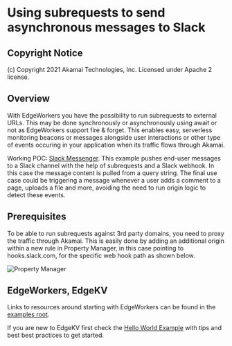 # Using subrequests to send asynchronous messages to Slack

## Copyright Notice
(c) Copyright 2021 Akamai Technologies, Inc. Licensed under Apache 2 license.

## Overview
With EdgeWorkers you have the possibility to run subrequests to external URLs. This may be done synchronously or asynchronously using await or not as EdgeWorkers support fire & forget. This enables easy, serverless monitoring beacons or messages alongside user interactions or other type of events occuring in your application when its traffic flows through Akamai.

Working POC: [Slack Messenger](https://poc.klasen.se/projects/ew/slack/index.html). This example pushes end-user messages to a Slack channel with the help of subrequests and a Slack webhook. In this case the message content is pulled from a query string. The final use case could be triggering a message whenever a user adds a comment to a page, uploads a file and more, avoiding the need to run origin logic to detect these events.

## Prerequisites
To be able to run subrequests against 3rd party domains, you need to proxy the traffic through Akamai. This is easily done by adding an additional origin within a new rule in Property Manager, in this case pointing to hooks.slack.com, for the specific web hook path as shown below.

![Property Manager](https://user-images.githubusercontent.com/51907605/131686089-d4ab6766-e22e-44ea-8627-64b7ff3380d6.png)

## EdgeWorkers, EdgeKV
Links to resources around starting with EdgeWorkers can be found in the [examples root](https://github.com/akamai/edgeworkers-examples). 

If you are new to EdgeKV first check the [Hello World Example](https://github.com/akamai/edgeworkers-examples/tree/master/edgekv/examples/hello-world) with tips and best best practices to get started.
